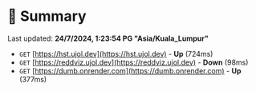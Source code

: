 # 📖 Summary
Last updated: **24/7/2024, 1:23:54 PG "Asia/Kuala_Lumpur"**

- `GET` [https://hst.ujol.dev](https://hst.ujol.dev) - **Up** (724ms)
- `GET` [https://reddviz.ujol.dev](https://reddviz.ujol.dev) - **Down** (98ms)
- `GET` [https://dumb.onrender.com](https://dumb.onrender.com) - **Up** (377ms)
